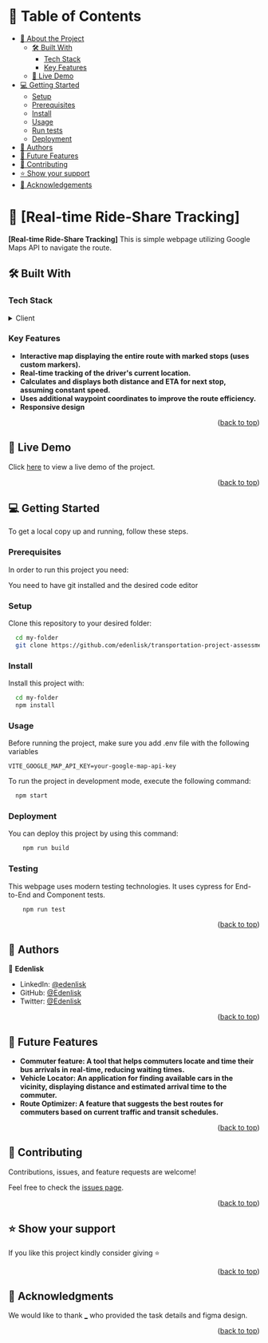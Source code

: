 
# 📗 Table of Contents

- [📖 About the Project](#about-project)
    - [🛠 Built With](#built-with)
        - [Tech Stack](#tech-stack)
        - [Key Features](#key-features)
    - [🚀 Live Demo](#live-demo)
- [💻 Getting Started](#getting-started)
    - [Setup](#setup)
    - [Prerequisites](#prerequisites)
    - [Install](#install)
    - [Usage](#usage)
    - [Run tests](#run-tests)
    - [Deployment](#triangular_flag_on_post-deployment)
- [👥 Authors](#authors)
- [🔭 Future Features](#future-features)
- [🤝 Contributing](#contributing)
- [⭐️ Show your support](#support)
- [🙏 Acknowledgements](#acknowledgements)


# 📖 [Real-time Ride-Share Tracking] <a name="about-project"></a>


**[Real-time Ride-Share Tracking]**  This is simple webpage utilizing Google Maps API to navigate the route.
## 🛠 Built With <a name="built-with"></a>

### Tech Stack <a name="tech-stack"></a>

<details>
  <summary>Client</summary>
  <ul>
    <li><a href="https://react.dev/">Reactjs</a></li>
    <li><a href="https://tailwindcss.com/">TailwindCSS</a></li>
    <li><a href="https://developers.google.com/maps">Google Maps API</a></li>
  </ul>
</details>


### Key Features <a name="key-features"></a>

- **Interactive map displaying the entire route with marked stops (uses custom markers).**
- **Real-time tracking of the driver's current location.**
- **Calculates and displays both distance and ETA for next stop, assuming constant speed.**
- **Uses additional waypoint coordinates to improve the route efficiency.**
- **Responsive design**


<p align="right">(<a href="#readme-top">back to top</a>)</p>

## 🚀 Live Demo <a name="live-demo"></a>
Click [here](https://real-time-ride-share-tracking.vercel.app/) to view a live demo of the project.


<p align="right">(<a href="#readme-top">back to top</a>)</p>


## 💻 Getting Started <a name="getting-started"></a>


To get a local copy up and running, follow these steps.

### Prerequisites

In order to run this project you need:

You need to have git installed and the desired code editor

### Setup

Clone this repository to your desired folder:

```sh
  cd my-folder
  git clone https://github.com/edenlisk/transportation-project-assessment.git
```

### Install

Install this project with:

```sh
  cd my-folder
  npm install
```
### Usage

Before running the project, make sure you add .env file with the following variables
```shell
VITE_GOOGLE_MAP_API_KEY=your-google-map-api-key
```
To run the project in development mode, execute the following command:


```sh
  npm start
```


### Deployment

You can deploy this project by using this command:


```sh
    npm run build
```

### Testing

This webpage uses modern testing technologies. It uses cypress for End-to-End and Component tests.

```sh
    npm run test
```

<p align="right">(<a href="#readme-top">back to top</a>)</p>

## 👥 Authors <a name="authors"></a>

👤 **Edenlisk**

- LinkedIn: [@edenlisk](https://www.linkedin.com/in/nsanzimfura-enock-nkumbuyedeni/)
- GitHub: [@Edenlisk](https://github.com/edenlisk)
- Twitter: [@Edenlisk](https://twitter.com/nkumbuyedeni)



<p align="right">(<a href="#readme-top">back to top</a>)</p>


## 🔭 Future Features <a name="future-features"></a>

[comment]: <> (> Describe 1 - 3 features you will add to the project.)

- **Commuter feature: A tool that helps commuters locate and time their bus arrivals in
  real-time, reducing waiting times.**
- **Vehicle Locator: An application for finding available cars in the vicinity, displaying
  distance and estimated arrival time to the commuter.**
- **Route Optimizer: A feature that suggests the best routes for commuters based on
  current traffic and transit schedules.**

<p align="right">(<a href="#readme-top">back to top</a>)</p>


## 🤝 Contributing <a name="contributing"></a>

Contributions, issues, and feature requests are welcome!

Feel free to check the [issues page](https://github.com/edenlisk/transportation-project-assessment/issues).

<p align="right">(<a href="#readme-top">back to top</a>)</p>


## ⭐️ Show your support <a name="support"></a>

[comment]: <> (> Write a message to encourage readers to support your project)

If you like this project kindly consider giving ⭐

<p align="right">(<a href="#readme-top">back to top</a>)</p>

## 🙏 Acknowledgments <a name="acknowledgements"></a>

[comment]: <> (> Give credit to everyone who inspired your codebase.)

We would like to thank [_]() who provided the task details and figma design.

<p align="right">(<a href="#readme-top">back to top</a>)</p>



